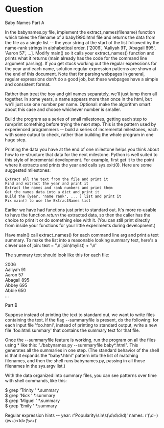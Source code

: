 # Question
Baby Names 
Part A

In the babynames.py file, implement the extract_names(filename) function which takes the filename of a baby1990.html file and returns the data from the file as a single list -- the year string at the start of the list followed by the name-rank strings in alphabetical order. ['2006', 'Aaliyah 91', 'Abagail 895', 'Aaron 57', ...]. Modify main() so it calls your extract_names() function and prints what it returns (main already has the code for the command line argument parsing). If you get stuck working out the regular expressions for the year and each name, solution regular expression patterns are shown at the end of this document. Note that for parsing webpages in general, regular expressions don't do a good job, but these webpages have a simple and consistent format.

Rather than treat the boy and girl names separately, we'll just lump them all together. In some years, a name appears more than once in the html, but we'll just use one number per name. Optional: make the algorithm smart about this case and choose whichever number is smaller.

Build the program as a series of small milestones, getting each step to run/print something before trying the next step. This is the pattern used by experienced programmers -- build a series of incremental milestones, each with some output to check, rather than building the whole program in one huge step.

Printing the data you have at the end of one milestone helps you think about how to re-structure that data for the next milestone. Python is well suited to this style of incremental development. For example, first get it to the point where it extracts and prints the year and calls sys.exit(0). Here are some suggested milestones:

    Extract all the text from the file and print it
    Find and extract the year and print it
    Extract the names and rank numbers and print them
    Get the names data into a dict and print it
    Build the [year, 'name rank', ... ] list and print it
    Fix main() to use the ExtractNames list

Earlier we have had functions just print to standard out. It's more re-usable to have the function *return* the extracted data, so then the caller has the choice to print it or do something else with it. (You can still print directly from inside your functions for your little experiments during development.)

Have main() call extract_names() for each command line arg and print a text summary. To make the list into a reasonable looking summary text, here's a clever use of join: text = '\n'.join(mylist) + '\n'

The summary text should look like this for each file:

2006  
Aaliyah 91  
Aaron 57  
Abagail 895  
Abbey 695  
Abbie 650  
...

Part B

Suppose instead of printing the text to standard out, we want to write files containing the text. If the flag --summaryfile is present, do the following: for each input file 'foo.html', instead of printing to standard output, write a new file 'foo.html.summary' that contains the summary text for that file.

Once the --summaryfile feature is working, run the program on all the files using * like this: "./babynames.py --summaryfile baby*.html". This generates all the summaries in one step. (The standard behavior of the shell is that it expands the "baby*.html" pattern into the list of matching filenames, and then the shell runs babynames.py, passing in all those filenames in the sys.argv list.)

With the data organized into summary files, you can see patterns over time with shell commands, like this:

$ grep 'Trinity ' *.summary  
$ grep 'Nick ' *.summary  
$ grep 'Miguel ' *.summary  
$ grep 'Emily ' *.summary  

Regular expression hints -- year: r'Popularity\sin\s(\d\d\d\d)' names: r'<td>(\d+)</td><td>(\w+)</td>\<td>(\w+)</td>'
